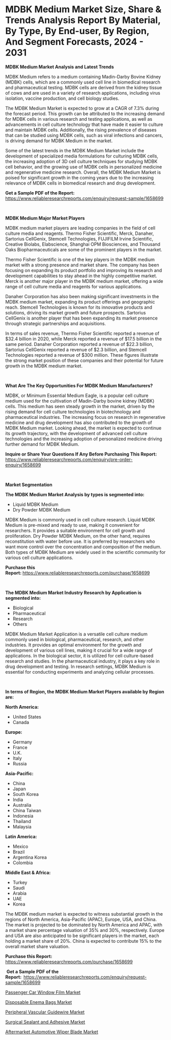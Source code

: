 <p><h1>MDBK Medium Market Size, Share & Trends Analysis Report By Material, By Type, By End-user, By Region, And Segment Forecasts, 2024 - 2031</h1></p><p><strong>MDBK Medium Market Analysis and Latest Trends</strong></p>
<p><p>MDBK Medium refers to a medium containing Madin-Darby Bovine Kidney (MDBK) cells, which are a commonly used cell line in biomedical research and pharmaceutical testing. MDBK cells are derived from the kidney tissue of cows and are used in a variety of research applications, including virus isolation, vaccine production, and cell biology studies.</p><p>The MDBK Medium Market is expected to grow at a CAGR of 7.3% during the forecast period. This growth can be attributed to the increasing demand for MDBK cells in various research and testing applications, as well as advancements in cell culture technology that have made it easier to culture and maintain MDBK cells. Additionally, the rising prevalence of diseases that can be studied using MDBK cells, such as viral infections and cancers, is driving demand for MDBK Medium in the market.</p><p>Some of the latest trends in the MDBK Medium Market include the development of specialized media formulations for culturing MDBK cells, the increasing adoption of 3D cell culture techniques for studying MDBK cell behavior, and the growing use of MDBK cells in personalized medicine and regenerative medicine research. Overall, the MDBK Medium Market is poised for significant growth in the coming years due to the increasing relevance of MDBK cells in biomedical research and drug development.</p></p>
<p><strong>Get a Sample PDF of the Report:&nbsp;</strong> <a href="https://www.reliableresearchreports.com/enquiry/request-sample/1658699">https://www.reliableresearchreports.com/enquiry/request-sample/1658699</a></p>
<p>&nbsp;</p>
<p><strong>MDBK Medium Major Market Players</strong></p>
<p><p>MDBK medium market players are leading companies in the field of cell culture media and reagents. Thermo Fisher Scientific, Merck, Danaher, Sartorius CellGenix, Stemcell Technologies, FUJIFILM Irvine Scientific, Creative Biolabs, Elabscience, Shanghai OPM Biosciences, and Thousand Oaks Biopharmaceuticals are some of the prominent players in the market.</p><p>Thermo Fisher Scientific is one of the key players in the MDBK medium market with a strong presence and market share. The company has been focusing on expanding its product portfolio and improving its research and development capabilities to stay ahead in the highly competitive market. Merck is another major player in the MDBK medium market, offering a wide range of cell culture media and reagents for various applications.</p><p>Danaher Corporation has also been making significant investments in the MDBK medium market, expanding its product offerings and geographic reach. Stemcell Technologies is known for its innovative products and solutions, driving its market growth and future prospects. Sartorius CellGenix is another player that has been expanding its market presence through strategic partnerships and acquisitions.</p><p>In terms of sales revenue, Thermo Fisher Scientific reported a revenue of $32.4 billion in 2020, while Merck reported a revenue of $17.5 billion in the same period. Danaher Corporation reported a revenue of $22.3 billion, Sartorius CellGenix reported a revenue of $2.3 billion, and Stemcell Technologies reported a revenue of $300 million. These figures illustrate the strong market position of these companies and their potential for future growth in the MDBK medium market.</p></p>
<p>&nbsp;</p>
<p><strong>What Are The Key Opportunities For MDBK Medium Manufacturers?</strong></p>
<p><p>MDBK, or Minimum Essential Medium Eagle, is a popular cell culture medium used for the cultivation of Madin-Darby bovine kidney (MDBK) cells. This medium has seen steady growth in the market, driven by the rising demand for cell culture technologies in biotechnology and pharmaceutical industries. The increasing focus on research in regenerative medicine and drug development has also contributed to the growth of MDBK Medium market. Looking ahead, the market is expected to continue its growth trajectory, with the development of advanced cell culture technologies and the increasing adoption of personalized medicine driving further demand for MDBK Medium.</p></p>
<p><strong>Inquire or Share Your Questions If Any Before Purchasing This Report:</strong> <a href="https://www.reliableresearchreports.com/enquiry/pre-order-enquiry/1658699">https://www.reliableresearchreports.com/enquiry/pre-order-enquiry/1658699</a></p>
<p>&nbsp;</p>
<p><strong>Market Segmentation</strong></p>
<p><strong>The MDBK Medium Market Analysis by types is segmented into:</strong></p>
<p><ul><li>Liquid MDBK Medium</li><li>Dry Powder MDBK Medium</li></ul></p>
<p><p>MDBK Medium is commonly used in cell culture research. Liquid MDBK Medium is pre-mixed and ready to use, making it convenient for researchers. It provides a suitable environment for cell growth and proliferation. Dry Powder MDBK Medium, on the other hand, requires reconstitution with water before use. It is preferred by researchers who want more control over the concentration and composition of the medium. Both types of MDBK Medium are widely used in the scientific community for various cell culture applications.</p></p>
<p><strong>Purchase this Report:&nbsp;</strong><a href="https://www.reliableresearchreports.com/purchase/1658699">https://www.reliableresearchreports.com/purchase/1658699</a></p>
<p>&nbsp;</p>
<p><strong>The MDBK Medium Market Industry Research by Application is segmented into:</strong></p>
<p><ul><li>Biological</li><li>Pharmaceutical</li><li>Research</li><li>Others</li></ul></p>
<p><p>MDBK Medium Market Application is a versatile cell culture medium commonly used in biological, pharmaceutical, research, and other industries. It provides an optimal environment for the growth and development of various cell lines, making it crucial for a wide range of applications. In the biological sector, it is utilized for cell culture-based research and studies. In the pharmaceutical industry, it plays a key role in drug development and testing. In research settings, MDBK Medium is essential for conducting experiments and analyzing cellular processes.</p></p>
<p>&nbsp;</p>
<p><strong>In terms of Region, the MDBK Medium Market Players available by Region are:</strong></p>
<p>
    <p> <strong> North America: </strong>
        <ul>
            <li>United States</li>
            <li>Canada</li>
        </ul>
        </p> 
    <p> <strong> Europe: </strong>
        <ul>
            <li>Germany</li>
            <li>France</li>
            <li>U.K.</li>
            <li>Italy</li>
            <li>Russia</li>
        </ul>
        </p> 
    <p> <strong> Asia-Pacific: </strong>
        <ul>
            <li>China</li>
            <li>Japan</li>
            <li>South Korea</li>
            <li>India</li>
            <li>Australia</li>
            <li>China Taiwan</li>
            <li>Indonesia</li>
            <li>Thailand</li>
            <li>Malaysia</li>
        </ul>
        </p> 
    <p> <strong> Latin America: </strong>
        <ul>
            <li>Mexico</li>
            <li>Brazil</li>
            <li>Argentina Korea</li>
            <li>Colombia</li>
        </ul>
        </p> 
    <p> <strong> Middle East & Africa: </strong>
        <ul>
            <li>Turkey</li>
            <li>Saudi</li>
            <li>Arabia</li>
            <li>UAE</li>
            <li>Korea</li>
        </ul>
    </p>
    </p>
<p><p>The MDBK medium market is expected to witness substantial growth in the regions of North America, Asia-Pacific (APAC), Europe, USA, and China. The market is projected to be dominated by North America and APAC, with a market share percentage valuation of 35% and 30%, respectively. Europe and USA are also anticipated to be significant players in the market, each holding a market share of 20%. China is expected to contribute 15% to the overall market share valuation.</p></p>
<p><strong>Purchase this Report: </strong><a href="https://www.reliableresearchreports.com/purchase/1658699">https://www.reliableresearchreports.com/purchase/1658699</a></p>
<p>&nbsp;<strong>Get a Sample PDF of the Report:&nbsp;&nbsp;</strong><a href="https://www.reliableresearchreports.com/enquiry/request-sample/1658699">https://www.reliableresearchreports.com/enquiry/request-sample/1658699</a></p>
<p><strong></strong></p>
<p><p><a href="https://github.com/angelajermaine/Market-Research-Report-List-1/blob/main/passenger-car-window-film-market.md">Passenger Car Window Film Market</a></p><p><a href="https://medium.com/@akshatreportprime/disposable-enema-bags-market-competitive-analysis-market-trends-and-forecast-to-2031-47bc0c296747">Disposable Enema Bags Market</a></p><p><a href="https://medium.com/@avacampbell767/decoding-peripheral-vascular-guidewire-market-metrics-market-share-trends-and-growth-patterns-818f547fcedc">Peripheral Vascular Guidewire Market</a></p><p><a href="https://medium.com/@akshatreportprime/surgical-sealant-and-adhesive-market-exploring-market-share-market-trends-and-future-growth-9632396983f8">Surgical Sealant and Adhesive Market</a></p><p><a href="https://github.com/provorikovar/Market-Research-Report-List-3/blob/main/aftermarket-automotive-wiper-blade-market.md">Aftermarket Automotive Wiper Blade Market</a></p></p>
